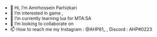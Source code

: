- 👋 Hi, I’m Amirhossein Parhizkari
- 👀 I’m interested in game , 
- 🌱 I’m currently learning lua for MTA:SA
- 💞️ I’m looking to collaborate on  
- 📫 How to reach me my Instagram : @AHP81_ , Discord : AHP#0223

<!---
AHP8181/AHP8181 is a ✨ special ✨ repository because its `README.md` (this file) appears on your GitHub profile.
You can click the Preview link to take a look at your changes.
--->
